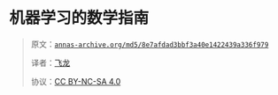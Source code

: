 # 机器学习的数学指南

> 原文：[`annas-archive.org/md5/8e7afdad3bbf3a40e1422439a336f979`](https://annas-archive.org/md5/8e7afdad3bbf3a40e1422439a336f979)
> 
> 译者：[飞龙](https://github.com/wizardforcel)
> 
> 协议：[CC BY-NC-SA 4.0](http://creativecommons.org/licenses/by-nc-sa/4.0/)